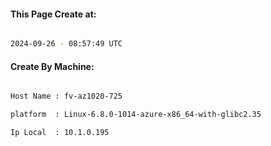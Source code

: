 
   
#### This Page Create at:

```bash

2024-09-26 - 08:57:49 UTC

```

#### Create By Machine:

```bash

Host Name : fv-az1020-725

platform  : Linux-6.8.0-1014-azure-x86_64-with-glibc2.35

Ip Local  : 10.1.0.195

```

